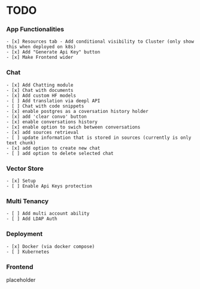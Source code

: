 # TODO

### App Functionalities
    - [x] Resources tab - Add conditional visibility to Cluster (only show this when deployed on k8s)
    - [x] Add "Generate Api Key" button
    - [x] Make Frontend wider

### Chat
    - [x] Add Chatting module
    - [x] Chat with documents
    - [x] Add custom HF models
    - [ ] Add translation via deepl API
    - [ ] Chat with code snippets
    - [x] enable postgres as a coversation history holder
    - [x] add 'clear convo' button
    - [x] enable conversations history
    - [x] enable option to swich between conversations
    - [x] add sources retrieval
    - [ ] update information that is stored in sources (currently is only text chunk)
    - [x] add option to create new chat
    - [ ] add option to delete selected chat

### Vector Store
    - [x] Setup
    - [ ] Enable Api Keys protection

### Multi Tenancy
    - [ ] Add multi account ability
    - [ ] Add LDAP Auth

### Deployment
    - [x] Docker (via docker compose)
    - [ ] Kubernetes

### Frontend
placeholder
